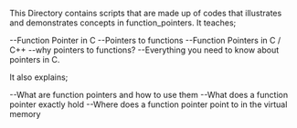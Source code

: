 This Directory contains scripts that are made up of codes that illustrates and demonstrates concepts in function_pointers. It teaches;



--Function Pointer in C
--Pointers to functions
--Function Pointers in C / C++
--why pointers to functions?
--Everything you need to know about pointers in C.

It also explains;

--What are function pointers and how to use them
--What does a function pointer exactly hold
--Where does a function pointer point to in the virtual memory
